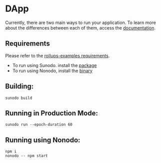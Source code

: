 # DApp

Currently, there are two main ways to run your application. To learn more about the differences between each of them, access the [documentation](https://docs.cartesi.io/cartesi-rollups/build-dapps/dapp-host-mode/).

## Requirements

Please refer to the [rollups-examples requirements](https://github.com/cartesi/rollups-examples/tree/main/README.md#requirements). 

- To run using Sunodo. install the [package](https://github.com/sunodo/sunodo)
- To run using Nonodo, install the [binary](https://github.com/gligneul/nonodo)

## Building:

```shell
sunodo build
```

## Running in Production Mode:

```shell
sunodo run --epoch-duration 60
```

## Running using Nonodo:

```shell
npm i
nonodo -- npm start
```

